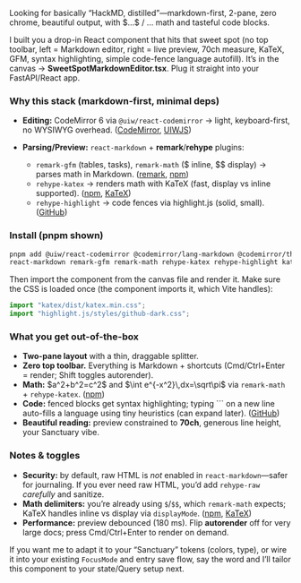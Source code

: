 Looking for basically “HackMD, distilled”—markdown-first, 2-pane, zero chrome, beautiful output, with \$…\$ / $…$ math and tasteful code blocks.

I built you a drop-in React component that hits that sweet spot (no top toolbar, left = Markdown editor, right = live preview, 70ch measure, KaTeX, GFM, syntax highlighting, simple code-fence language autofill). It’s in the canvas → **SweetSpotMarkdownEditor.tsx**. Plug it straight into your FastAPI/React app.

### Why this stack (markdown-first, minimal deps)

* **Editing:** CodeMirror 6 via `@uiw/react-codemirror` → light, keyboard-first, no WYSIWYG overhead. ([CodeMirror][1], [UIWJS][2])
* **Parsing/Preview:** `react-markdown` + **remark**/**rehype** plugins:

  * `remark-gfm` (tables, tasks), `remark-math` (\$ inline, \$\$ display) → parses math in Markdown. ([remark][3], [npm][4])
  * `rehype-katex` → renders math with KaTeX (fast, display vs inline supported). ([npm][5], [KaTeX][6])
  * `rehype-highlight` → code fences via highlight.js (solid, small). ([GitHub][7])

### Install (pnpm shown)

```bash
pnpm add @uiw/react-codemirror @codemirror/lang-markdown @codemirror/theme-one-dark \
react-markdown remark-gfm remark-math rehype-katex rehype-highlight katex
```

Then import the component from the canvas file and render it. Make sure the CSS is loaded once (the component imports it, which Vite handles):

```ts
import "katex/dist/katex.min.css";
import "highlight.js/styles/github-dark.css";
```

### What you get out-of-the-box

* **Two-pane layout** with a thin, draggable splitter.
* **Zero top toolbar.** Everything is Markdown + shortcuts (Cmd/Ctrl+Enter = render; Shift toggles autorender).
* **Math:** \$a^2+b^2=c^2\$ and
  $\int e^{-x^2}\,dx=\sqrt\pi$
  via `remark-math` + `rehype-katex`. ([npm][4])
* **Code:** fenced blocks get syntax highlighting; typing \`\`\` on a new line auto-fills a language using tiny heuristics (can expand later). ([GitHub][7])
* **Beautiful reading:** preview constrained to **70ch**, generous line height, your Sanctuary vibe.

### Notes & toggles

* **Security:** by default, raw HTML is *not* enabled in `react-markdown`—safer for journaling. If you ever need raw HTML, you’d add `rehype-raw` *carefully* and sanitize.
* **Math delimiters:** you’re already using `$`/`$$`, which `remark-math` expects; KaTeX handles inline vs display via `displayMode`. ([npm][4], [KaTeX][6])
* **Performance:** preview debounced (180 ms). Flip **autorender** off for very large docs; press Cmd/Ctrl+Enter to render on demand.

If you want me to adapt it to your “Sanctuary” tokens (colors, type), or wire it into your existing `FocusMode` and entry save flow, say the word and I’ll tailor this component to your state/Query setup next.

[1]: https://codemirror.net/docs/?utm_source=chatgpt.com "CodeMirror Docs"
[2]: https://uiwjs.github.io/react-codemirror/?utm_source=chatgpt.com "CodeMirror component for React."
[3]: https://remark.js.org/?utm_source=chatgpt.com "remark - markdown processor powered by plugins"
[4]: https://www.npmjs.com/package/remark-math?utm_source=chatgpt.com "remark-math"
[5]: https://www.npmjs.com/package/rehype-katex?utm_source=chatgpt.com "rehype-katex"
[6]: https://katex.org/docs/options.html?utm_source=chatgpt.com "Options"
[7]: https://github.com/rehypejs/rehype-highlight?utm_source=chatgpt.com "rehypejs/rehype-highlight: plugin to highlight code blocks"

